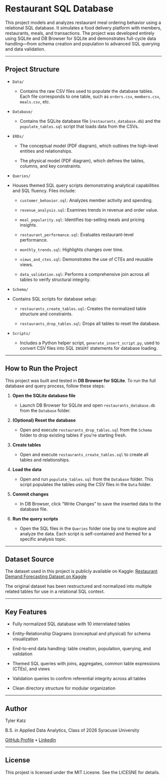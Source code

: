 # Restaurant SQL Database

This project models and analyzes restaurant meal ordering behavior using a relational SQL database. It simulates a food delivery platform with members, restaurants, meals, and transactions. The project was developed entirely using SQLite and DB Browser for SQLite and demonstrates full-cycle data handling—from schema creation and population to advanced SQL querying and data validation.

---

## Project Structure

- `Data/`
    - Contains the raw CSV files used to populate the database tables. Each file corresponds to one table, such as `orders.csv`, `members.csv`, `meals.csv`, etc.

- `Database/`
    - Contains the SQLite database file (`restaurants_database.db`) and the `populate_tables.sql` script that loads data from the CSVs.

- `ERDs/`

    - The conceptual model (PDF diagram), which outlines the high-level entities and relationships.

    - The physical model (PDF diagram), which defines the tables, columns, and key constraints.

- `Queries/`
- Houses themed SQL query scripts demonstrating analytical capabilities and SQL fluency. Files include:

    - `customer_behavior.sql`: Analyzes member activity and spending.

    - `revenue_analysis.sql`: Examines trends in revenue and order value.

    - `meal_popularity.sql`: Identifies top-selling meals and pricing insights.

    - `restaurant_performance.sql`: Evaluates restaurant-level performance.

    - `monthly_trends.sql`: Highlights changes over time.

    - `views_and_ctes.sql`: Demonstrates the use of CTEs and reusable views.

    - `data_validation.sql`: Performs a comprehensive join across all tables to verify structural integrity.

- `Schema/`
- Contains SQL scripts for database setup:

    - `restaurants_create_tables.sql`: Creates the normalized table structure and constraints.

    - `restaurants_drop_tables.sql`: Drops all tables to reset the database.

- `Scripts/`
    - Includes a Python helper script, `generate_insert_script.py`, used to convert CSV files into SQL `INSERT` statements for database loading.

---

## How to Run the Project

This project was built and tested in **DB Browser for SQLite**. To run the full database and query process, follow these steps:

1. **Open the SQLite database file**
    - Launch DB Browser for SQLite and open `restaurants_database.db` from the `Database` folder.

2. **(Optional) Reset the database**
    - Open and execute `restaurants_drop_tables.sql` from the `Schema` folder to drop existing tables if you're starting fresh.

3. **Create tables**
    - Open and execute `restaurants_create_tables.sql` to create all tables and relationships.

4. **Load the data**
    - Open and run `populate_tables.sql` from the `Database` folder. This script populates the tables using the CSV files in the `Data` folder.

5. **Commit changes**
    - In DB Browser, click “Write Changes” to save the inserted data to the database file.

6. **Run the query scripts**
    - Open the SQL files in the `Queries` folder one by one to explore and analyze the data. Each script is self-contained and themed for a specific analysis topic.

---

## Dataset Source

The dataset used in this project is publicly available on Kaggle:
[Restaurant Demand Forecasting Dataset on Kaggle](https://www.kaggle.com/datasets/vainero/restaurants-customers-orders-dataset/data)

The original dataset has been restructured and normalized into multiple related tables for use in a relational SQL context.

---

## Key Features

- Fully normalized SQL database with 10 interrelated tables

- Entity-Relationship Diagrams (conceptual and physical) for schema visualization

- End-to-end data handling: table creation, population, querying, and validation

- Themed SQL queries with joins, aggregates, common table expressions (CTEs), and views

- Validation queries to confirm referential integrity across all tables

- Clean directory structure for modular organization

---

## Author

Tyler Katz

B.S. in Applied Data Analytics, Class of 2026
Syracuse University

[GitHub Profile](https://github.com/tkatz123) • [LinkedIn](https://www.linkedin.com/in/tylerkatz1/)

---

## License

This projest is licensed under the MIT Licesne. See the LICESNE for details.